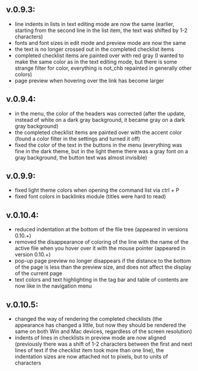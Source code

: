 ## v.0.9.3:

- line indents in lists in text editing mode are now the same (earlier, starting from the second line in the list item, the text was shifted by 1-2 characters)
- fonts and font sizes in edit mode and preview mode are now the same
- the text is no longer crossed out in the completed checklist items
- completed checklist items are painted over with red gray (I wanted to make the same color as in the text editing mode, but there is some strange filter for color, everything is not_chb repainted in generally other colors)
- page preview when hovering over the link has become larger

## v.0.9.4:

- in the menu, the color of the headers was corrected (after the update, instead of white on a dark gray background, it became gray on a dark gray background)
- the completed checklist items are painted over with the accent color (found a color filter in the settings and turned it off)
- fixed the color of the text in the buttons in the menu (everything was fine in the dark theme, but in the light theme there was a gray font on a gray background, the button text was almost invisible)

## v.0.9.9:

- fixed light theme colors when opening the command list via ctrl + P
- fixed font colors in backlinks module (titles were hard to read)

## v.0.10.4:

- reduced indentation at the bottom of the file tree (appeared in versions 0.10.+)
- removed the disappearance of coloring of the line with the name of the active file when you hover over it with the mouse pointer (appeared in version 0.10.+)
- pop-up page preview no longer disappears if the distance to the bottom of the page is less than the preview size, and does not affect the display of the current page
- text colors and text highlighting in the tag bar and table of contents are now like in the navigation menu

## v.0.10.5:

- changed the way of rendering the completed checklists (the appearance has changed a little, but now they should be rendered the same on both Win and Mac devices, regardless of the screen resolution)
- indents of lines in checklists in preview mode are now aligned (previously there was a shift of 1-2 characters between the first and next lines of text if the checklist item took more than one line), the indentation sizes are now attached not to pixels, but to units of characters
